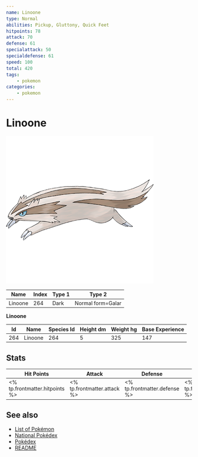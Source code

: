```yaml
---
name: Linoone
type: Normal
abilities: Pickup, Gluttony, Quick Feet
hitpoints: 78
attack: 70
defense: 61
specialattack: 50
specialdefense: 61
speed: 100
total: 420
tags:
    - pokemon
categories:
    - pokemon
---
```


# Linoone


![Linoone](images/264.png)

| **Name** | **Index** | **Type 1** | **Type 2** |
|----|----|----|----|
| Linoone | 264 | Dark | Normal form=Galar  |

**Linoone** 




| **Id** | **Name** | **Species Id** | **Height dm** | **Weight hg** | **Base Experience** |
|--------|----------|----------------|------------|------------|---------------------|
| 264 | Linoone | 264 | 5 | 325 | 147 |



## Stats

| **Hit Points** | **Attack** | **Defense** | **Special Attack** | **Special Defense** | **Speed** | **Total** |
|----------------|------------|-------------|--------------------|---------------------|-----------|-----------|
| <% tp.frontmatter.hitpoints %> | <% tp.frontmatter.attack %> | <% tp.frontmatter.defense %> | <% tp.frontmatter.specialattack %> | <% tp.frontmatter.specialdefense %> | <% tp.frontmatter.speed %> | <% tp.frontmatter.total %> |

## See also

- [List of Pokémon](../pokemon.md)
- [National Pokédex](../national_pokedex.md)
- [Pokédex](../pokedex.md)
- [README](../README.md)
